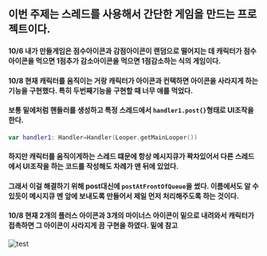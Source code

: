 ## 이번 주제는 스레드를 사용해서 간단한 게임을 만드는 프로젝트이다.
#### 10/6 내가 만들게임은 점수아이콘과 감점아이콘이 랜덤으로 떨어지는 데 캐릭터가 점수아이콘을 먹으면 1점추가 감소아이콘을 먹으면 1점감소하는 식의 게임이다.
#### 10/8 현재 캐릭터를 움직이는 거랑 캐릭터가 아이콘과 컨택하면 아이콘을 사라지게 하는 기능을 구현했다. 특히 두번째기능을 구현할 때 너무 애를 먹었다.
#### 보통 밑에처럼 핸들러를 생성하고 특정 스레드에서 `handler1.post{}`형태로 UI조작을 한다.
```kotlin
var handler1: Handler=Handler(Looper.getMainLooper())
```
#### 하지만 캐릭터를 움직이게하는 스레드 떄문에 항상 메시지큐가 꽉차있어서 다른 스레드에서 UI조작을 하는 코드를 작성해도 차례가 맨 뒤에 있었다.
#### 그래서 이걸 해결하기 위해 post대신에 `postAtFrontOfQueue`을 썼다. 이름에서도 알 수 있듯이 메시지큐 멘 앞에 보내도록 만들어서 제일 먼저 처리해주도록 하는 것이다.

#### 10/8 현재 2개의 플러스 아이콘과 3개의 마이너스 아이콘이 밑으로 내려와서 캐릭터가 접촉하면 그 아이콘이 사라지게 끔 구현을 하였다. 밑에 참고

![test](https://user-images.githubusercontent.com/76093968/136573892-f9b307fb-7315-4aef-9dcf-0a85737c73e4.gif)
